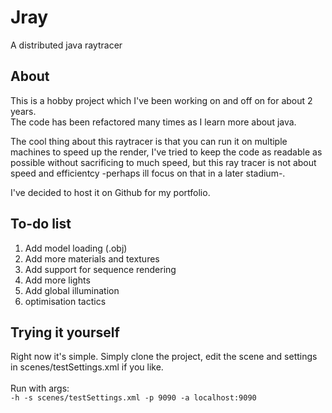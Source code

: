 <h1>Jray</h1>
<span>A distributed java raytracer</span>

<h2>About</h2>
<p>
This is a hobby project which I've been working on and off on for about 2 years. <br>
The code has been refactored many times as I learn more about java.

The cool thing about this raytracer is that you can run it on multiple machines to speed up the render, I've tried to keep the code as readable
as possible without sacrificing to much speed, but this ray tracer is not about speed and efficientcy -perhaps ill focus
on that in a later stadium-.

I've decided to host it on Github for my portfolio.
</p>

<h2>To-do list</h2>
<ol>
    <li>Add model loading (.obj)</li>
    <li>Add more materials and textures</li>
    <li>Add support for sequence rendering</li>
    <li>Add more lights</li>
    <li>Add global illumination</li>
    <li>optimisation tactics</li>
</ol>

<h2>Trying it yourself</h2>
<p>
Right now it's simple. Simply clone the project, edit the scene and settings in scenes/testSettings.xml if you like.<br><br>
Run with args:<br>
<code>-h -s scenes/testSettings.xml -p 9090 -a localhost:9090</code>
</p>